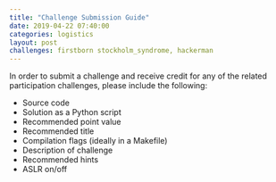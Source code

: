 ```yaml
---
title: "Challenge Submission Guide"
date: 2019-04-22 07:40:00
categories: logistics
layout: post
challenges: firstborn stockholm_syndrome, hackerman
---
```


In order to submit a challenge and receive credit for any of the related participation challenges,
please include the following:

- Source code
- Solution as a Python script
- Recommended point value
- Recommended title
- Compilation flags (ideally in a Makefile)
- Description of challenge
- Recommended hints
- ASLR on/off
